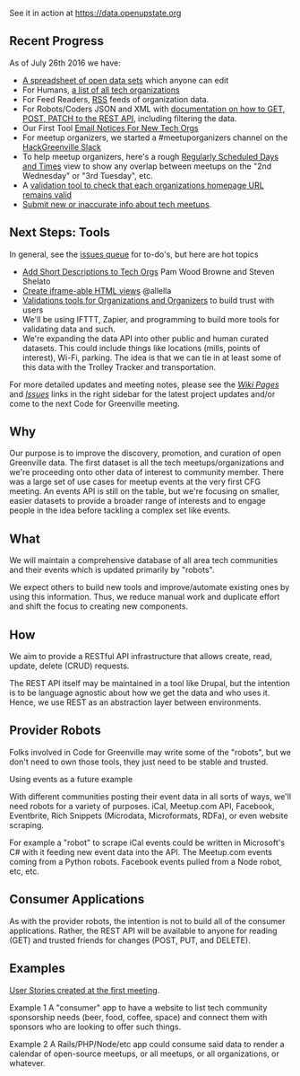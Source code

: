See it in action at https://data.openupstate.org

## Recent Progress
As of July 26th 2016 we have:
* [A spreadsheet of open data sets](https://docs.google.com/spreadsheets/d/1IWsFT1p0ZY-DInfMOFq_gmqpGuKyl5wyBb9VoyoEjRs/edit#gid=0) which anyone can edit
* For Humans, [a list of all tech organizations](https://data.openupstate.org/organizations/all)
* For Feed Readers, [RSS](https://data.openupstate.org/organizations/all/feed) feeds of organization data.
* For Robots/Coders JSON and XML with [documentation on how to GET, POST, PATCH to the REST API](https://github.com/codeforgreenville/UpstateEvents/issues/17), including filtering the data.
*  Our First Tool [Email Notices For New Tech Orgs](http://codeforgreenville.us10.list-manage.com/subscribe?u=72f49b95543b434d24de7f27f&id=0ff96bdd44)
* For meetup organizers, we started a #meetuporganizers channel on the [HackGreenville Slack](https://hackgreenville.typeform.com/to/sBMjCF)
* To help meetup organizers, here's a rough [Regularly Scheduled Days and Times](https://data.openupstate.org/greenville-meetup-scheduling) view to show any overlap between meetups on the "2nd Wednesday" or "3rd Tuesday", etc.
* A [validation tool to check that each organizations homepage URL remains valid](https://github.com/codeforgreenville/UpstateEvents/wiki/Meeting-Notes-2016.04.26)
* [Submit new or inaccurate info about tech meetups](https://github.com/codeforgreenville/UpstateEvents/issues/18).

## Next Steps: Tools

In general, see the [issues queue](https://github.com/codeforgreenville/UpstateEvents/issues) for to-do's, but here are hot topics
* [Add Short Descriptions to Tech Orgs](https://github.com/codeforgreenville/UpstateEvents/issues/23) Pam Wood Browne and Steven Shelato
* [Create iframe-able HTML views](https://github.com/codeforgreenville/UpstateEvents/issues/24) @allella
* [Validations tools for Organizations and Organizers](https://github.com/codeforgreenville/UpstateEvents/issues/18) to build trust with users
* We'll be using IFTTT, Zapier, and programming to build more tools for validating data and such.
* We're expanding the data API into other public and human curated datasets. This could include things like locations (mills, points of interest), Wi-Fi, parking. The idea is that we can tie in at least some of this data with the Trolley Tracker and transportation.


For more detailed updates and meeting notes, please see the [*Wiki Pages*](https://github.com/codeforgreenville/UpstateEvents/wiki) and [*Issues*](https://github.com/codeforgreenville/UpstateEvents/issues) links in the right sidebar for the latest project updates and/or come to the next Code for Greenville meeting.

## Why

Our purpose is to improve the discovery, promotion, and curation of open Greenville data. The first dataset is all the tech meetups/organizations and we're proceeding onto other data of interest to community member.  There was a large set of use cases for meetup events at the very first CFG meeting. An events API is still on the table, but we're focusing on smaller, easier datasets to provide a broader range of interests and to engage people in the idea before tackling a complex set like events.

## What

We will maintain a comprehensive database of all area tech communities and their events which is updated primarily by "robots".

We expect others to build new tools and improve/automate existing ones by using this information. Thus, we reduce manual work and duplicate effort and shift the focus to creating new components.

## How

We aim to provide a RESTful API infrastructure that allows create, read, update, delete (CRUD) requests.

The REST API itself may be maintained in a tool like Drupal, but the intention is to be language agnostic about how we get the data and who uses it. Hence, we use REST as an abstraction layer between environments.

## Provider Robots

Folks involved in Code for Greenville may write some of the "robots", but we don't need to own those tools, they just need to be stable and trusted.

Using events as a future example

With different communities posting their event data in all sorts of ways, we'll need robots for a variety of purposes. iCal, Meetup.com API, Facebook, Eventbrite, Rich Snippets (Microdata, Microformats, RDFa), or even website scraping.

For example a "robot" to scrape iCal events could be written in Microsoft's C# with it feeding new event data into the API. The Meetup.com events coming from a Python robots. Facebook events pulled from a Node robot, etc, etc.

## Consumer Applications

As with the provider robots, the intention is not to build all of the consumer applications. Rather, the REST API will be available to anyone for reading (GET) and trusted friends for changes (POST, PUT, and DELETE).

## Examples

[User Stories created at the first meeting](https://github.com/codeforgreenville/UpstateEvents/wiki/Meeting-Notes-2014.06.23).

Example 1
A "consumer" app to have a website to list tech community sponsorship needs (beer, food, coffee, space) and connect them with sponsors who are looking to offer such things.

Example 2
A Rails/PHP/Node/etc app could consume said data to render a calendar of open-source meetups, or all meetups, or all organizations, or whatever.

